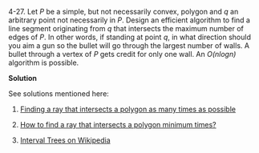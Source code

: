 4-27. Let *P* be a simple, but not necessarily convex, polygon and *q* an arbitrary point not necessarily in *P*. Design an efficient algorithm to find a line segment originating from *q* that intersects
the maximum number of edges of *P*. In other words, if standing at point *q*, in what direction should you aim a gun so the bullet will go through the largest number of walls. A bullet through a vertex of
 *P* gets credit for only one wall. An *O(nlogn)* algorithm is possible.

**Solution**

 See solutions mentioned here:
 
 1. [Finding a ray that intersects a polygon as many times as possible](http://stackoverflow.com/questions/10474287/finding-a-ray-that-intersects-a-polygon-as-many-times-as-possible)
 
 2. [How to find a ray that intersects a polygon minimum times?](http://stackoverflow.com/questions/32215446/how-to-find-a-ray-that-intersects-a-polygon-minimum-times)
 
 3. [Interval Trees on Wikipedia](https://en.wikipedia.org/wiki/Interval_tree)